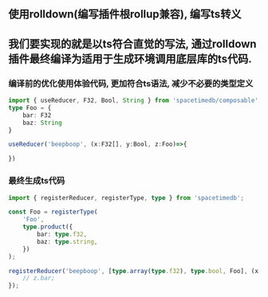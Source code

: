## 使用rolldown(编写插件根rollup兼容), 编写ts转义
## 我们要实现的就是以ts符合直觉的写法, 通过rolldown插件最终编译为适用于生成环境调用底层库的ts代码.


### 编译前的优化使用体验代码, 更加符合ts语法, 减少不必要的类型定义

```typescript
import { useReducer, F32, Bool, String } from 'spacetimedb/composable';
type Foo = {
    bar: F32
    baz: String
}

useReducer('beepboop', (x:F32[], y:Bool, z:Foo)=>{

})
```



### 最终生成ts代码

```typescript
import { registerReducer, registerType, type } from 'spacetimedb';

const Foo = registerType(
    'Foo',
    type.product({
        bar: type.f32,
        baz: type.string,
    })
);

registerReducer('beepboop', [type.array(type.f32), type.bool, Foo], (x, y, z) => {
    // z.bar;
});
```

